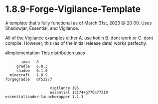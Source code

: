 # 1.8.9-Forge-Vigilance-Template
A template that's fully functional as of March 31st, 2023 @ 20:00. Uses Shadowjar, Essential, and Vigilance.

All of the Vigilance examples either A. use kotlin B. dont work or C. dont compile. However, this (as of the initial release date) works perfectly.

#Implementation
This distribution uses
```
       java   8
     gradle   6.8.3
     shadow   6.1.0
  minecraft   1.8.9
forgegradle   6f53277
```
```
                    vigilance 195
                    essential 12174+g776a77319
essentialloader-launchwrapper 1.1.3
```
